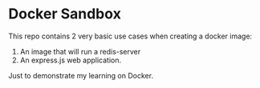 # Docker Sandbox

This repo contains 2 very basic use cases when creating a docker image:
1. An image that will run a redis-server
2. An express.js web application.

Just to demonstrate my learning on Docker.